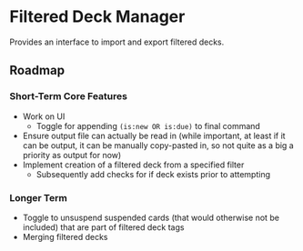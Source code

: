 # Filtered Deck Manager
Provides an interface to import and export filtered decks.

## Roadmap
### Short-Term Core Features
* Work on UI
    * Toggle for appending `(is:new OR is:due)` to final command
* Ensure output file can actually be read in (while important, at least if it can be output, it can be manually copy-pasted in, so not quite as a big a priority as output for now)
* Implement creation of a filtered deck from a specified filter
    * Subsequently add checks for if deck exists prior to attempting

### Longer Term
* Toggle to unsuspend suspended cards (that would otherwise not be included) that are part of filtered deck tags
* Merging filtered decks